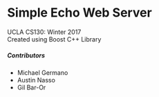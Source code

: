 # Simple Echo Web Server
UCLA CS130: Winter 2017  
Created using Boost C++ Library

##### Contributors
 * Michael Germano
 * Austin Nasso
 * Gil Bar-Or

 
